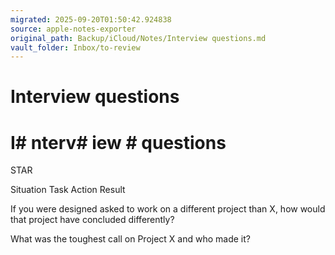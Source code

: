 ```yaml
---
migrated: 2025-09-20T01:50:42.924838
source: apple-notes-exporter
original_path: Backup/iCloud/Notes/Interview questions.md
vault_folder: Inbox/to-review
---
```

# Interview questions

# I# nterv# iew # questions

STAR

Situation
Task
Action
Result

If you were designed asked to work on a different project than X, how would that project have concluded differently? 

What was the toughest call on Project X and who made it? 
